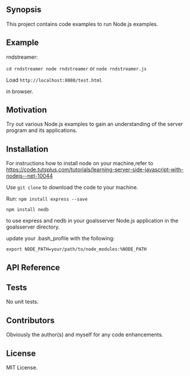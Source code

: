 ## Synopsis

This project contains code examples to run Node.js examples.

## Example

rndstreamer:

`cd rndstreamer
node rndstreamer`
    or
`node rndstreamer.js`

Load `http://localhost:8080/test.html`

in browser.



## Motivation

Try out various Node.js examples to gain an understanding of the server program and its applications.

## Installation

For instructions how to install node on your machine,refer to https://code.tutsplus.com/tutorials/learning-server-side-javascript-with-nodejs--net-10044

Use `git clone` to download the code to your machine.

Run:
`npm install express --save`

`npm install nedb`

to use express and nedb in your goalsserver Node.js application in the goalsserver directory.

update your .bash_profile with the following:

`export NODE_PATH=your/path/to/node_modules:%NODE_PATH`

## API Reference

## Tests

No unit tests.

## Contributors

Obviously the author(s) and myself for any code enhancements.

## License

MIT License.
